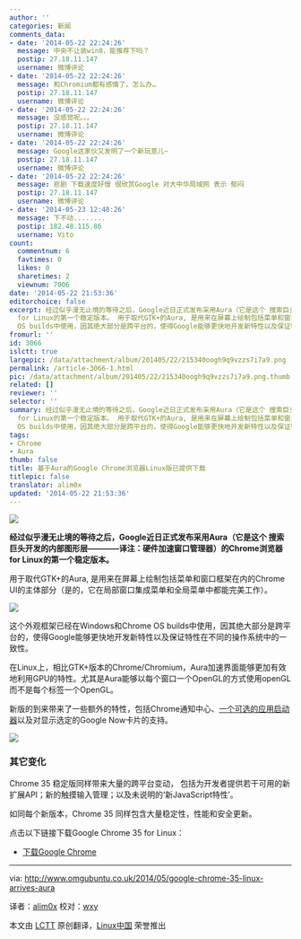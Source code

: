 ```yaml
---
author: ''
categories: 新闻
comments_data:
- date: '2014-05-22 22:24:26'
  message: 中央不让装win8，能推荐下吗？
  postip: 27.18.11.147
  username: 微博评论
- date: '2014-05-22 22:24:26'
  message: 和Chromium都有感情了，怎么办…
  postip: 27.18.11.147
  username: 微博评论
- date: '2014-05-22 22:24:26'
  message: 没感觉呢。。。
  postip: 27.18.11.147
  username: 微博评论
- date: '2014-05-22 22:24:26'
  message: Google这家伙又发明了一个新玩意儿~
  postip: 27.18.11.147
  username: 微博评论
- date: '2014-05-22 22:24:26'
  message: 悲剧 下载速度好慢 很欣赏Google 对大中华局域网 表示 郁闷
  postip: 27.18.11.147
  username: 微博评论
- date: '2014-05-23 12:48:26'
  message: 下不动........
  postip: 182.48.115.86
  username: Vito
count:
  commentnum: 6
  favtimes: 0
  likes: 0
  sharetimes: 2
  viewnum: 7006
date: '2014-05-22 21:53:36'
editorchoice: false
excerpt: 经过似乎漫无止境的等待之后，Google近日正式发布采用Aura（它是这个 搜索巨头开发的内部图形层译注：硬件加速窗口管理器）的Chrome浏览器
  for Linux的第一个稳定版本。 用于取代GTK+的Aura, 是用来在屏幕上绘制包括菜单和窗口框架在内的Chrome UI的主体部分（是的，它在局部窗口集成菜单和全局菜单中都能完美工作）。  这个外观框架已经在Windows和Chrome
  OS builds中使用，因其绝大部分是跨平台的，使得Google能够更快地开发新特性以及保证特性在不同的操作系统中的一致性。 在Linux上，相比GTK+版本的Chrome/Chromium，Aura加速界面能
fromurl: ''
id: 3066
islctt: true
largepic: /data/attachment/album/201405/22/215340oogh9q9vzzs7i7a9.png
permalink: /article-3066-1.html
pic: /data/attachment/album/201405/22/215340oogh9q9vzzs7i7a9.png.thumb.jpg
related: []
reviewer: ''
selector: ''
summary: 经过似乎漫无止境的等待之后，Google近日正式发布采用Aura（它是这个 搜索巨头开发的内部图形层译注：硬件加速窗口管理器）的Chrome浏览器
  for Linux的第一个稳定版本。 用于取代GTK+的Aura, 是用来在屏幕上绘制包括菜单和窗口框架在内的Chrome UI的主体部分（是的，它在局部窗口集成菜单和全局菜单中都能完美工作）。  这个外观框架已经在Windows和Chrome
  OS builds中使用，因其绝大部分是跨平台的，使得Google能够更快地开发新特性以及保证特性在不同的操作系统中的一致性。 在Linux上，相比GTK+版本的Chrome/Chromium，Aura加速界面能
tags:
- Chrome
- Aura
thumb: false
title: 基于Aura的Google Chrome浏览器Linux版已提供下载
titlepic: false
translator: alim0x
updated: '2014-05-22 21:53:36'
---
```


![](/data/attachment/album/201405/22/215340oogh9q9vzzs7i7a9.png)


**经过似乎漫无止境的等待之后，Google近日正式发布采用Aura（它是这个 搜索巨头开发的内部图形层————译注：硬件加速窗口管理器）的Chrome浏览器 for Linux的第一个稳定版本。**


用于取代GTK+的Aura, 是用来在屏幕上绘制包括菜单和窗口框架在内的Chrome UI的主体部分（是的，它在局部窗口集成菜单和全局菜单中都能完美工作）。


![](/data/attachment/album/201405/22/215343p8ztlpjfu8f7z2yc.png)


这个外观框架已经在Windows和Chrome OS builds中使用，因其绝大部分是跨平台的，使得Google能够更快地开发新特性以及保证特性在不同的操作系统中的一致性。


在Linux上，相比GTK+版本的Chrome/Chromium，Aura加速界面能够更加有效地利用GPU的特性。尤其是Aura能够以每个窗口一个OpenGL的方式使用openGL而不是每个标签一个OpenGL。


新版的到来带来了一些额外的特性，包括Chrome通知中心、[一个可选的应用启动器](https://chrome.google.com/webstore/launcher)以及对显示选定的Google Now卡片的支持。


![](/data/attachment/album/201405/22/215345td63g8g93dz6l9vg.jpg)


### 其它变化


Chrome 35 稳定版同样带来大量的跨平台变动， 包括为开发者提供若干可用的新扩展API；新的触摸输入管理；以及未说明的‘新JavaScript特性’。


如同每个新版本，Chrome 35 同样包含大量稳定性，性能和安全更新。


点击以下链接下载Google Chrome 35 for Linux：


* [下载Google Chrome](https://www.google.com/chrome/browser/)




---


via: <http://www.omgubuntu.co.uk/2014/05/google-chrome-35-linux-arrives-aura>


译者：[alim0x](https://github.com/alim0x) 校对：[wxy](https://github.com/wxy)


本文由 [LCTT](https://github.com/LCTT/TranslateProject) 原创翻译，[Linux中国](http://linux.cn/) 荣誉推出